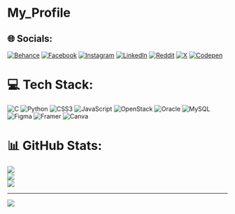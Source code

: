 # My_Profile

## 🌐 Socials:
[![Behance](https://img.shields.io/badge/Behance-1769ff?logo=behance&logoColor=white)](https://behance.net/么mmar) [![Facebook](https://img.shields.io/badge/Facebook-%231877F2.svg?logo=Facebook&logoColor=white)](https://facebook.com/Ammar_Jesa) [![Instagram](https://img.shields.io/badge/Instagram-%23E4405F.svg?logo=Instagram&logoColor=white)](https://instagram.com/https://www.instagram.com/ammar.pvt_?igsh=NTc4MTIwNjQ2YQ==) [![LinkedIn](https://img.shields.io/badge/LinkedIn-%230077B5.svg?logo=linkedin&logoColor=white)](https://linkedin.com/in/https://www.linkedin.com/in/ammar-jesawada-8b416b228?utm_source=share&utm_campaign=share_via&utm_content=profile&utm_medium=android_app) [![Reddit](https://img.shields.io/badge/Reddit-%23FF4500.svg?logo=Reddit&logoColor=white)](https://reddit.com/user/https://www.reddit.com/u/RevolutionaryMud4847/s/7r5fdQGul6) [![X](https://img.shields.io/badge/X-black.svg?logo=X&logoColor=white)](https://x.com/https://x.com/Ammar_Jesa?t=FsHu8HAWkU6syRmsKKMzhw&s=08) [![Codepen](https://img.shields.io/badge/Codepen-000000?style=for-the-badge&logo=codepen&logoColor=white)](https://codepen.io/Ammar-Jesawada) 

# 💻 Tech Stack:
![C](https://img.shields.io/badge/c-%2300599C.svg?style=for-the-badge&logo=c&logoColor=white) ![Python](https://img.shields.io/badge/python-3670A0?style=for-the-badge&logo=python&logoColor=ffdd54) ![CSS3](https://img.shields.io/badge/css3-%231572B6.svg?style=for-the-badge&logo=css3&logoColor=white) ![JavaScript](https://img.shields.io/badge/javascript-%23323330.svg?style=for-the-badge&logo=javascript&logoColor=%23F7DF1E) ![OpenStack](https://img.shields.io/badge/Openstack-%23f01742.svg?style=for-the-badge&logo=openstack&logoColor=white) ![Oracle](https://img.shields.io/badge/Oracle-F80000?style=for-the-badge&logo=oracle&logoColor=white) ![MySQL](https://img.shields.io/badge/mysql-4479A1.svg?style=for-the-badge&logo=mysql&logoColor=white) ![Figma](https://img.shields.io/badge/figma-%23F24E1E.svg?style=for-the-badge&logo=figma&logoColor=white) ![Framer](https://img.shields.io/badge/Framer-black?style=for-the-badge&logo=framer&logoColor=blue) ![Canva](https://img.shields.io/badge/Canva-%2300C4CC.svg?style=for-the-badge&logo=Canva&logoColor=white)
# 📊 GitHub Stats:
![](https://github-readme-stats.vercel.app/api?username=Ammarjesa&theme=dark&hide_border=false&include_all_commits=true&count_private=true)<br/>
![](https://github-readme-streak-stats.herokuapp.com/?user=Ammarjesa&theme=dark&hide_border=false)<br/>
![](https://github-readme-stats.vercel.app/api/top-langs/?username=Ammarjesa&theme=dark&hide_border=false&include_all_commits=true&count_private=true&layout=compact)

---
[![](https://visitcount.itsvg.in/api?id=Ammarjesa&icon=0&color=0)](https://visitcount.itsvg.in)

<!-- Proudly created with GPRM ( https://gprm.itsvg.in ) -->
